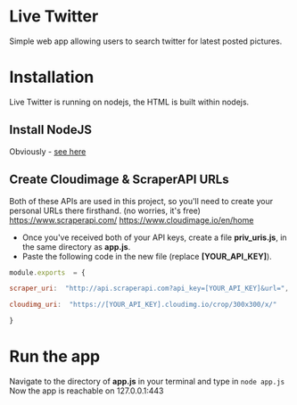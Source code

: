 # Live Twitter
Simple web app allowing users to search twitter for latest posted pictures.

# Installation
Live Twitter is running on nodejs, the HTML is built within nodejs.

## Install NodeJS

Obviously - [see here](https://nodejs.dev/how-to-install-nodejs)

## Create Cloudimage & ScraperAPI URLs

Both of these APIs are used in this project, so you'll need to create your personal URLs there firsthand. (no worries, it's free)
https://www.scraperapi.com/
https://www.cloudimage.io/en/home

- Once you've received both of your API keys, create a file **priv_uris.js**,  in the same directory as **app.js**.
- Paste the following code in the new file (replace **[YOUR_API_KEY]**).

```javascript
module.exports  = {

scraper_uri:  "http://api.scraperapi.com?api_key=[YOUR_API_KEY]&url=",

cloudimg_uri:  "https://[YOUR_API_KEY].cloudimg.io/crop/300x300/x/"

}
```

# Run the app

Navigate to the directory of **app.js** in your terminal and type in `node app.js`
Now the app is reachable on 127.0.0.1:443

